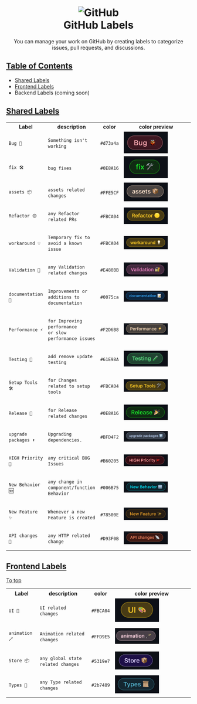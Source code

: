 <h1 align="center">
  <br>
  <img src="https://github.githubassets.com/images/modules/logos_page/GitHub-Mark.png" alt="GitHub" data-type="color" width="300">
  <br>
  GitHub Labels
  <br>
</h1>
  <p align="center">You can manage your work on GitHub by creating labels to categorize issues, pull requests, and discussions.</p>

## [Table of Contents](#table-of-contents)

- [Shared Labels](#shared-labels)
- [Frontend Labels](#frontend-labels)
- Backend Labels (coming soon)

## [Shared Labels](#shared-labels)

<table>
 <tr>
  <th>Label</th>
  <th>description</th>
  <th>color</th>
  <th>color preview</th>
 </tr>
 <tr data-type="row">
  <td data-type="label">
  
```
Bug 🐞
```

  </td>
  <td data-type="desc">

```
Something isn't working
```

  </td>
  <td data-type="color">

```
#d73a4a
```

  </td>
  <td data-type="preview" width="200">

<img width="120" alt="before" src=".github/bug.png">
  </td>
 </tr>
 <tr data-type="row">
  <td data-type="label">

```
fix 🛠️ 
```

  </td>
  <td  data-type="desc">

```
bug fixes
```

  </td>
  <td data-type="color">

```
#0E8A16
```

  </td>
  <td data-type="preview" width="200">

<img width="120" alt="before" src=".github/fix.png">
  </td>
 </tr>
 <tr data-type="row">
  <td data-type="label">

```
assets 📦
```

  </td>
  <td  data-type="desc">

```
assets related changes
```

  </td>
  <td data-type="color">

```
#FFE5CF
```

  </td>
  <td data-type="preview" width="200">

<img width="120" alt="before" src=".github/assets.png">
  </td>
 </tr>

 <tr data-type="row">
  <td data-type="label">

```
Refactor 🟡
```

  </td>
  <td  data-type="desc">

```
any Refactor related PRs
```

  </td>
  <td data-type="color">

```
#FBCA04
```

  </td>
  <td data-type="preview" width="200">

<img width="120" alt="before" src=".github/refactor.png">
  </td>
 </tr>
 <tr data-type="row">
  <td data-type="label">

```
workaround 💡
```

  </td>
  <td  data-type="desc">

```
Temporary fix to avoid a known issue
```

  </td>
  <td data-type="color">

```
#FBCA04
```

  </td>
  <td data-type="preview" width="200">

<img width="120" alt="before" src=".github/workaround.png">
  </td>
 </tr>
 <tr data-type="row">
  <td data-type="label">

```
Validation 🔐
```

  </td>
  <td  data-type="desc">

```
any Validation related changes
```

  </td>
  <td data-type="color">

```
#E480BB
```

  </td>
  <td data-type="preview" width="200">

<img width="120" alt="before" src=".github/validation.png">
  </td>
 </tr>
 <tr data-type="row">
  <td data-type="label">

```
documentation 📝
```

  </td>
  <td  data-type="desc">

```
Improvements or additions to documentation
```

  </td>
  <td data-type="color">

```
#0075ca
```

  </td>
  <td data-type="preview" width="200">

<img width="120" alt="before" src=".github/documentation.png">
  </td>
 </tr>
 <tr data-type="row">
  <td data-type="label">

```
Performance ⚡️
```

  </td>
  <td  data-type="desc">

```
for Improving performance 
or slow performance issues
```

  </td>
  <td data-type="color">

```
#F2D6B8
```

  </td>
  <td data-type="preview" width="200">

<img width="120" alt="before" src=".github/performance.png">
  </td>
 </tr>
 <tr data-type="row">
  <td data-type="label">

```
Testing 🧪
```

  </td>
  <td  data-type="desc">

```
add remove update testing
```

  </td>
  <td data-type="color">

```
#61E98A
```

  </td>
  <td data-type="preview" width="200">

<img width="120" alt="before" src=".github/testing.png">
  </td>
 </tr>
 <tr data-type="row">
  <td data-type="label">

```
Setup Tools 🛠️
```

  </td>
  <td  data-type="desc">

```
for Changes related to setup tools
```

  </td>
  <td data-type="color">

```
#FBCA04
```

  </td>
  <td data-type="preview" width="200">

<img width="120" alt="before" src=".github/tools.png">
  </td>
 </tr>
 <tr data-type="row">
  <td data-type="label">

```
Release 🎉
```

  </td>
  <td  data-type="desc">

```
for Release related changes
```

  </td>
  <td data-type="color">

```
#0E8A16
```

  </td>
  <td data-type="preview" width="200">

<img width="120" alt="before" src=".github/release.png">
  </td>
 </tr>
 <tr data-type="row">
  <td data-type="label">

```
upgrade packages ⬆️
```

  </td>
  <td  data-type="desc">

```
Upgrading dependencies.
```

  </td>
  <td data-type="color">

```
#BFD4F2
```

  </td>
  <td data-type="preview" width="200">

<img width="120" alt="before" src=".github/upgrade.png">
  </td>
 </tr>
 <tr data-type="row">
  <td data-type="label">

```
HIGH Priority 🚩
```

  </td>
  <td  data-type="desc">

```
any critical BUG Issues
```

  </td>
  <td data-type="color">

```
#B60205
```

  </td>
  <td data-type="preview" width="200">

<img width="120" alt="before" src=".github/high_priority.png">
  </td>
 </tr>
 <tr data-type="row">
  <td data-type="label">

```
New Behavior 🆕
```

  </td>
  <td  data-type="desc">

```
any change in component/function Behavior
```

  </td>
  <td data-type="color">

```
#006B75
```

  </td>
  <td data-type="preview" width="200">

<img width="120" alt="before" src=".github/new_behavior.png">
  </td>
 </tr>
 <tr data-type="row">
  <td data-type="label">

```
New Feature ✨
```

  </td>
  <td  data-type="desc">

```
Whenever a new Feature is created
```

  </td>
  <td data-type="color">

```
#78500E
```

  </td>
  <td data-type="preview" width="200">

<img width="120" alt="before" src=".github/new_feature.png">
  </td>
 </tr>
 <tr data-type="row">
  <td data-type="label">

```
API changes  📡
```

  </td>
  <td  data-type="desc">

```
any HTTP related change
```

  </td>
  <td data-type="color">

```
#D93F0B
```

  </td>
  <td data-type="preview" width="200">

<img width="120" alt="before" src=".github/api_change.png">
  </td>
 </tr>
</table>

## [Frontend Labels](#frontend-labels)

[To top](#table-of-contents)

<table>
 <tr>
  <th>Label</th>
  <th>description</th>
  <th>color</th>
  <th>color preview</th>
 </tr>
 <tr data-type="row">
  <td data-type="label">
  
```
UI 🎨
```

  </td>
  <td data-type="desc">

```
UI related changes
```

  </td>
  <td data-type="color">

```
#FBCA04
```

  </td>
  <td data-type="preview" width="200">
  
<img width="120" alt="before" src=".github/ui.png">
  </td>
 </tr>
 <tr data-type="row">
  <td data-type="label">
  
```
animation 🪄
```

  </td>
  <td data-type="desc">

```
Animation related changes
```

  </td>
  <td data-type="color">

```
#FFD9E5
```

  </td>
  <td data-type="preview" width="200">
  
<img width="120" alt="before" src=".github/animation.png">
  </td>
 </tr>
 <tr data-type="row">
  <td data-type="label">
  
```
Store 📦
```

  </td>
  <td data-type="desc">

```
any global state related changes
```

  </td>
  <td data-type="color">

```
#5319e7
```

  </td>
  <td data-type="preview" width="200">
  
<img width="120" alt="before" src=".github/store.png">
  </td>
 </tr>
 <tr data-type="row">
  <td data-type="label">
  
```
Types 📜
```

  </td>
  <td data-type="desc">

```
any Type related changes
```

  </td>
  <td data-type="color">

```
#2b7489
```

  </td>
  <td data-type="preview" width="200">
  
<img width="120" alt="before" src=".github/types.png">
  </td>
 </tr>
</table>
